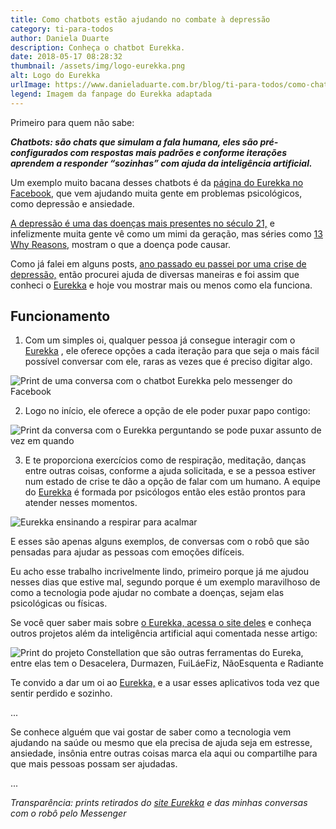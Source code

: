 ```yaml
---
title: Como chatbots estão ajudando no combate à depressão
category: ti-para-todos
author: Daniela Duarte
description: Conheça o chatbot Eurekka.
date: 2018-05-17 08:28:32
thumbnail: /assets/img/logo-eurekka.png
alt: Logo do Eurekka
urlImage: https://www.danieladuarte.com.br/blog/ti-para-todos/como-chatbots-estao-ajudando-no-combate-a-depressao
legend: Imagem da fanpage do Eurekka adaptada
---
```

Primeiro para quem não sabe:

***Chatbots: são chats que simulam a fala humana, eles são pré-configurados com respostas mais padrões e conforme iterações aprendem a responder “sozinhas” com ajuda da inteligência artificial.***

Um exemplo muito bacana desses chatbots é da [página do Eurekka no Facebook,](https://www.facebook.com/eurekka.me/) que vem ajudando muita gente em problemas psicológicos, como depressão e ansiedade.

[A depressão é uma das doenças mais presentes no século 21,](https://noticias.r7.com/domingo-espetacular/videos/mal-do-seculo-depressao-ainda-e-cercada-de-desconhecimento-e-preconceito-21022018) e infelizmente muita gente vê como um mimi da geração, mas séries como [13 Why Reasons,](https://www.netflix.com/br/title/80117470) mostram o que a doença pode causar.

Como já falei em alguns posts, [ano passado eu passei por uma crise de depressão,](http://danieladuarte.com.br/blog/aprendizados/as-vezes-fazer-algo-sozinho-e-a-melhor-opcao) então procurei ajuda de diversas maneiras e foi assim que conheci o [Eurekka](https://www.facebook.com/eurekka.me/) e hoje vou mostrar mais ou menos como ela funciona.

## Funcionamento

1. Com um simples oi, qualquer pessoa já consegue interagir com o [Eurekka](https://www.facebook.com/eurekka.me/) , ele oferece opções a cada iteração para que seja o mais fácil possível conversar com ele, raras as vezes que é preciso digitar algo.

![Print de uma conversa com o chatbot Eurekka pelo messenger do Facebook](/assets/img/exemplo-de-conversa-com-o-robo.jpg)

2. Logo no início, ele oferece a opção de ele poder puxar papo contigo:

![Print da conversa com o Eurekka perguntando se pode puxar assunto de vez em quando](/assets/img/eurekka-perguntando-se-pode-puxar-assunto.jpeg)

3. E te proporciona exercícios como de respiração, meditação, danças entre outras coisas, conforme a ajuda solicitada, e se a pessoa estiver num estado de crise te dão a opção de falar com um humano. A equipe do [Eurekka](https://www.facebook.com/eurekka.me/) é formada por psicólogos então eles estão prontos para atender nesses momentos.

![Eurekka ensinando a respirar para acalmar](/assets/img/robo-ensinando-respiracao-para-acalmar.jpeg)

E esses são apenas alguns exemplos, de conversas com o robô que são pensadas para ajudar as pessoas com emoções difíceis.

Eu acho esse trabalho incrivelmente lindo, primeiro porque já me ajudou nesses dias que estive mal, segundo porque é um exemplo maravilhoso de como a tecnologia pode ajudar no combate a doenças, sejam elas psicológicas ou físicas.

Se você quer saber mais sobre [o Eurekka, acessa o site deles](https://www.eurekka.me/) e conheça outros projetos além da inteligência artificial aqui comentada nesse artigo:

![Print do projeto Constellation que são outras ferramentas do Eureka, entre elas tem o Desacelera, Durmazen, FuiLáeFiz, NãoEsquenta e Radiante](/assets/img/imagem-do-projeto-constellation-do-eurekka.jpg)

Te convido a dar um oi ao [Eurekka,](https://www.facebook.com/eurekka.me/) e a usar esses aplicativos toda vez que sentir perdido e sozinho.



...

Se conhece alguém que vai gostar de saber como a tecnologia vem ajudando na saúde ou mesmo que ela precisa de ajuda seja em estresse, ansiedade, insônia entre outras coisas marca ela aqui ou compartilhe para que mais pessoas possam ser ajudadas.



...

*Transparência: prints retirados do [site Eurekka](https://www.eurekka.me/) e das minhas conversas com o robô pelo Messenger*